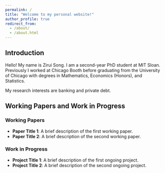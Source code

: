 ```yaml
---
permalink: /
title: "Welcome to my personal website!"
author_profile: true
redirect_from: 
  - /about/
  - /about.html
---
```


## Introduction

Hello! My name is Zirui Song. I am a second-year PhD student at MIT Sloan. Previously I worked at Chicago Booth before graduating from the University of Chicago with degrees in Mathematics, Economics (Honors), and Statistics.  

My research interests are banking and private debt.  

## Working Papers and Work in Progress

### Working Papers
- **Paper Title 1**: A brief description of the first working paper.
- **Paper Title 2**: A brief description of the second working paper.

### Work in Progress
- **Project Title 1**: A brief description of the first ongoing project.
- **Project Title 2**: A brief description of the second ongoing project.